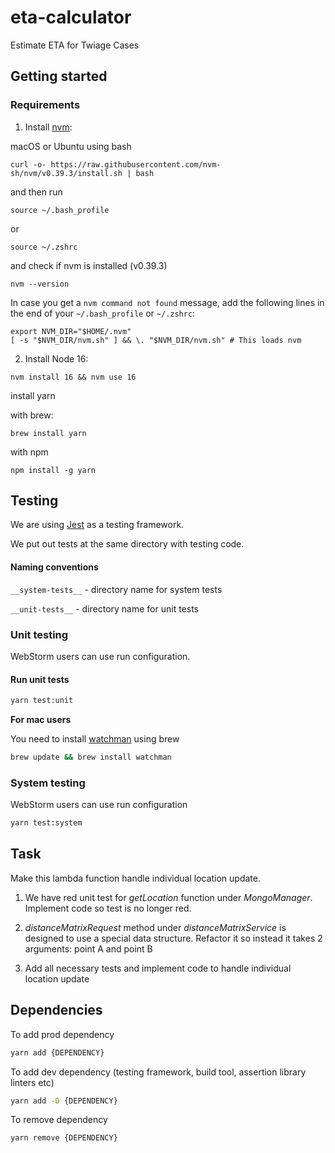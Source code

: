 # eta-calculator

Estimate ETA for Twiage Cases

## Getting started

### Requirements

1. Install [nvm](https://github.com/creationix/nvm):

macOS or Ubuntu using bash

```shell script
curl -o- https://raw.githubusercontent.com/nvm-sh/nvm/v0.39.3/install.sh | bash
```

and then run

```shell script
source ~/.bash_profile
```

or

```shell script
source ~/.zshrc
```

and check if nvm is installed (v0.39.3)

```shell script
nvm --version
```

In case you get a `nvm command not found` message, add the following lines in the end of your `~/.bash_profile` or `~/.zshrc`:

```shell script
export NVM_DIR="$HOME/.nvm"
[ -s "$NVM_DIR/nvm.sh" ] && \. "$NVM_DIR/nvm.sh" # This loads nvm
```

2. Install Node 16:

```shell script
nvm install 16 && nvm use 16
```

install yarn

with brew:

```shell script
brew install yarn
```

with npm

```shell script
npm install -g yarn
```

## Testing

We are using [Jest](https://facebook.github.io/jest/) as a testing framework.

We put out tests at the same directory with testing code.

#### Naming conventions

`__system-tests__` - directory name for system tests

`__unit-tests__` - directory name for unit tests

### Unit testing

WebStorm users can use run configuration.

#### Run unit tests

```bash
yarn test:unit
```

**For mac users**

You need to install [watchman](https://facebook.github.io/watchman/docs/install.html#installing-on-os-x-via-homebrew) using brew

```bash
brew update && brew install watchman
```

### System testing

WebStorm users can use run configuration

```bash
yarn test:system
```

## Task

Make this lambda function handle individual location update.

1. We have red unit test for _getLocation_ function under _MongoManager_. Implement code so test is no longer red.

2. _distanceMatrixRequest_ method under _distanceMatrixService_ is designed to use a special data structure. Refactor it so instead it takes 2 arguments: point A and point B

3. Add all necessary tests and implement code to handle individual location update

## Dependencies

To add prod dependency

```bash
yarn add {DEPENDENCY}
```

To add dev dependency (testing framework, build tool, assertion library linters etc)

```bash
yarn add -D {DEPENDENCY}
```

To remove dependency

```bash
yarn remove {DEPENDENCY}
```
